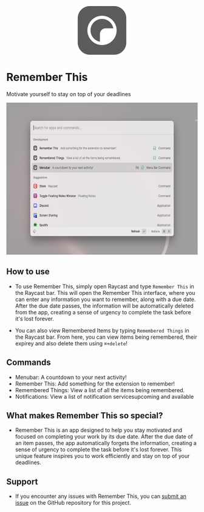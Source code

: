 <p align="center">
    <img src="assets/command_icon.png" alt="Remember This" width="128" height="128">
<h1>Remember This </h1>


Motivate yourself to stay on top of your deadlines

 <img src="metadata/remember-this-1.png" alt="Remember This Commands" width="600" height="400">

## How to use

- To use Remember This, simply open Raycast and type `Remember This` in the Raycast bar. This will open the Remember This interface, where you can enter any information you want to remember, along with a due date. After the due date passes, the information will be automatically deleted from the app, creating a sense of urgency to complete the task before it's lost forever.

- You can also view Remembered Items by typing `Remembered Things` in the Raycast bar. From here, you can view items being remembered, their expirey and also delete them using `⌘+delete`!

## Commands

- Menubar: A countdown to your next activity!
- Remember This: Add something for the extension to remember!
- Remembered Things: View a list of all the items being remembered.
- Notifications: View a list of notification servicesupcoming and available

## What makes Remember This so special?

- Remember This is an app designed to help you stay motivated and focused on completing your work by its due date. After the due date of an item passes, the app automatically forgets the information, creating a sense of urgency to complete the task before it's lost forever. This unique feature inspires you to work efficiently and stay on top of your deadlines.

## Support

- If you encounter any issues with Remember This, you can [submit an issue](https://github.com/raycast/extensions/issues/new?assignees=&labels=extension,bug&projects=&template=extension_bug_report.yml&title=[Remember%20This]) on the GitHub repository for this project.

</p>
